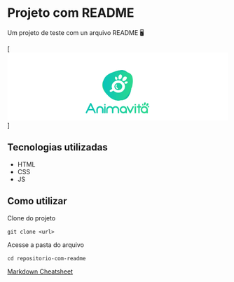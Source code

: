 # Projeto com README
Um projeto de teste com un arquivo README 🖥️

[<img src="./tela.gif" alt="gif da tela inicial do projeto xy">]

## Tecnologias utilizadas
- HTML
- CSS
- JS
## Como utilizar

Clone do projeto
```
git clone <url>
```

Acesse a pasta do arquivo
```
cd repositorio-com-readme
```
<a href="https://github.com/adam-p/markdown-here/wiki/Markdown-Cheatsheet" target="_blank">Markdown Cheatsheet</a>